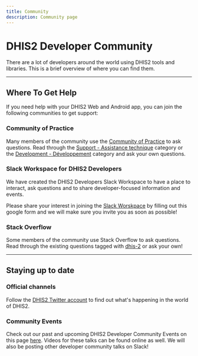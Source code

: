 ```yaml
---
title: Community
description: Community page
---
```


# DHIS2 Developer Community

There are a lot of developers around the world using DHIS2 tools and libraries. This is a brief overview of where you can find them.

---

## Where To Get Help

If you need help with your DHIS2 Web and Android app, you can join the following communities to get support:

### Community of Practice

Many members of the community use the [Community of Practice](https://community.dhis2.org/) to ask questions. Read through the [Support - Assistance technique](https://community.dhis2.org/c/support/8) category or the [Development - Développement](https://community.dhis2.org/c/development/10) category and ask your own questions.

### Slack Workspace for DHIS2 Developers

We have created the DHIS2 Developers Slack Workspace to have a place to interact, ask questions and to share developer-focused information and events.

Please share your interest in joining the [Slack Worskpace](https://docs.google.com/forms/d/e/1FAIpQLScuPQsMfEcLkCTiR87RhCG8v4eZZTf4CNPCFuAtRndEI211xA/viewform?usp=sf_link) by filling out this google form and we will make sure you invite you as soon as possible!

### Stack Overflow

Some members of the community use Stack Overflow to ask questions. Read through the existing questions tagged with [dhis-2](https://stackoverflow.com/questions/tagged/dhis-2) or ask your own!

---

## Staying up to date

### Official channels

Follow the [DHIS2 Twitter account](https://twitter.com/dhis_2) to find out what's happening in the world of DHIS2.

### Community Events

Check out our past and upcoming DHIS2 Developer Community Events on this page [here](./events/webinars). Videos for these talks can be found online as well. We will also be posting other developer community talks on Slack!
